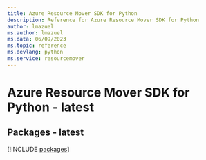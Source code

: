 ```yaml
---
title: Azure Resource Mover SDK for Python
description: Reference for Azure Resource Mover SDK for Python
author: lmazuel
ms.author: lmazuel
ms.data: 06/09/2023
ms.topic: reference
ms.devlang: python
ms.service: resourcemover
---
```

# Azure Resource Mover SDK for Python - latest
## Packages - latest
[!INCLUDE [packages](resource-mover-index.md)]